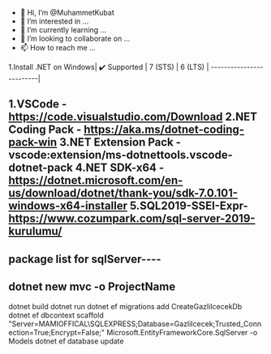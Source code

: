 - 👋 Hi, I’m @MuhammetKubat
- 👀 I’m interested in ...
- 🌱 I’m currently learning ...
- 💞️ I’m looking to collaborate on ...
- 📫 How to reach me ...


1.Install .NET on Windows|
	✔️ Supported	 |
          7 (STS)	 |
          6 (LTS)	 |
-------------------------|

1.VSCode - https://code.visualstudio.com/Download
2.NET Coding Pack - https://aka.ms/dotnet-coding-pack-win
3.NET Extension Pack - vscode:extension/ms-dotnettools.vscode-dotnet-pack
4.NET SDK-x64 - https://dotnet.microsoft.com/en-us/download/dotnet/thank-you/sdk-7.0.101-windows-x64-installer
5.SQL2019-SSEI-Expr-https://www.cozumpark.com/sql-server-2019-kurulumu/
-----------------------------------------------------------------------------------
package list for sqlServer----
    <PackageReference Include="Microsoft.EntityFrameworkCore" Version="6.0.2" />
    <PackageReference Include="Microsoft.EntityFrameworkCore.SqlServer" Version="6.0.2" />
    <PackageReference Include="Microsoft.EntityFrameworkCore.Tools" Version="6.0.2">
    <PackageReference Include="Microsoft.VisualStudio.Web.CodeGeneration.Design" Version="6.0.2" />
-------------------------------------------------------------------------------------
 dotnet new mvc -o ProjectName 
----------------------------------------------------------------------------------- 
 dotnet build 
 dotnet run 
 dotnet ef migrations add CreateGazliIcecekDb
 dotnet ef dbcontext scaffold "Server=MAMIOFFICAL\SQLEXPRESS;Database=GazliIcecek;Trusted_Connection=True;Encrypt=False;" Microsoft.EntityFrameworkCore.SqlServer -o Models
 dotnet ef database update

<!---
MuhammetKubat/MuhammetKubat is a ✨ special ✨ repository because its `README.md` (this file) appears on your GitHub profile.
You can click the Preview link to take a look at your changes.
--->
